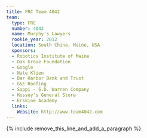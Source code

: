 ```yaml
---
title: FRC Team 4042
team:
  type: FRC
  number: 4042
  name: Murphy's Lawyers
  rookie_year: 2012
  location: South China, Maine, USA
  sponsors:
  - Robotics Institute of Maine
  - Oak Grove Foundation
  - Google
  - Nate Klien
  - Bar Harbor Bank and Trust
  - G&E Roofing
  - Sappi - S.D. Warren Company
  - Hussey's General Store
  - Erskine Academy
  links:
    Website: http://www.team4042.com
---
```


{% include remove_this_line_and_add_a_paragraph %}